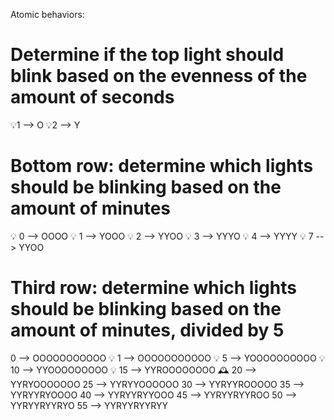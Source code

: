 Atomic behaviors:

# Determine if the top light should blink based on the evenness of the amount of seconds

💡1 --> O
💡2 --> Y

# Bottom row: determine which lights should be blinking based on the amount of minutes

💡 0 --> OOOO
💡 1 --> YOOO
💡 2 --> YYOO
💡 3 --> YYYO
💡 4 --> YYYY
💡 7 --> YYOO

# Third row: determine which lights should be blinking based on the amount of minutes, divided by 5

0  --> OOOOOOOOOOO 💡
1  --> OOOOOOOOOOO 💡
5  --> YOOOOOOOOOO 💡
10 --> YYOOOOOOOOO 💡
15 --> YYROOOOOOOO 🕰️
20 --> YYRYOOOOOOO
25 --> YYRYYOOOOOO
30 --> YYRYYROOOOO
35 --> YYRYYRYOOOO
40 --> YYRYYRYYOOO
45 --> YYRYYRYYROO
50 --> YYRYYRYYRYO
55 --> YYRYYRYYRYY